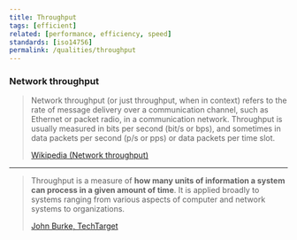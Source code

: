 ```yaml
---
title: Throughput
tags: [efficient]
related: [performance, efficiency, speed]
standards: [iso14756]
permalink: /qualities/throughput
---
```


### Network throughput

>Network throughput (or just throughput, when in context) refers to the rate of message delivery over a communication channel, such as Ethernet or packet radio, in a communication network. 
>Throughput is usually measured in bits per second (bit/s or bps), and sometimes in data packets per second (p/s or pps) or data packets per time slot. 
>
>[Wikipedia (Network throughput)](https://en.wikipedia.org/wiki/Network_throughput)

<hr>

>Throughput is a measure of **how many units of information a system can process in a given amount of time**. 
>It is applied broadly to systems ranging from various aspects of computer and network systems to organizations.
>
>[John Burke, TechTarget](https://www.techtarget.com/searchnetworking/definition/throughput)
